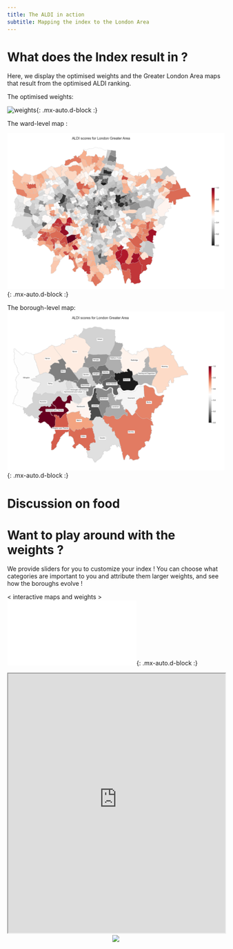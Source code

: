 ```yaml
---
title: The ALDI in action 
subtitle: Mapping the index to the London Area
---
```


# What does the Index result in ? 

Here, we display the optimised weights and the Greater London Area maps that result from the optimised ALDI ranking. 

The optimised weights:

![weights](./assets/img/weights.png){: .mx-auto.d-block :}

The ward-level map :

![ward map](./assets/img/ALDI_ward_map.png){: .mx-auto.d-block :}

The borough-level map:
![borough map](./assets/img/ALDI_borough_map.png){: .mx-auto.d-block :}

# Discussion on food 

# Want to play around with the weights  ?

We provide sliders for you to customize your index ! You can choose what categories are important to you and attribute them larger weights, and see how the boroughs evolve !

< interactive maps and weights > 
![interactive_map](./assets/img/map.html){: .mx-auto.d-block :}

<iframe
  src="https://raw.githubusercontent.com/charlyneburki/The-ALDI/master/assets/img/map.html"
  style="width:100%; height:600px;"
></iframe>

<div align="center">
  <img src="https://raw.githubusercontent.com/charlyneburki/The-ALDI/master/assets/img/map.html" height="100" />

</div>
